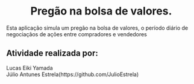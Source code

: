<h1 align = "center">Pregão na bolsa de valores.</h1>
<p>
  Esta aplicação simula um pregão na bolsa de valores, o período diário de negociaçãos de ações entre compradores e vendedores
</p>

##

## Atividade realizada por:
<p>
  Lucas Eiki Yamada</br>
  Júlio Antunes Estrela(https://github.com/JulioEstrela)
</p>
